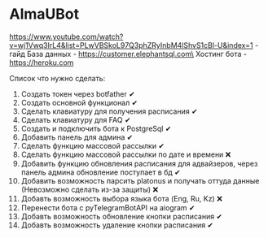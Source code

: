# AlmaUBot
https://www.youtube.com/watch?v=wj1Vwq3IrL4&list=PLwVBSkoL97Q3phZRyInbM4lShvS1cBl-U&index=1 - гайд
База данных - https://customer.elephantsql.com\
Хостинг бота - https://heroku.com

Список что нужно сделать:
1) Создать токен через botfather ✔
2) Создать основной функционал ✔
3) Сделать клавиатуру для получения расписания  ✔
4) Сделать клавиатуру для FAQ ✔
5) Создать и подключить бота к PostgreSql ✔
6) Добавить панель для админа  ✔
7) Сделать функцию массовой рассылки ✔
8) Сделать функцию массовой рассылки по дате и времени ❌
9) Добавить функцию обновления расписания для адвайзеров, через панель админа обновление поступает в бд ✔
10) Добавить возможность парсить platonus и получать оттуда данные (Невозможно сделать из-за защиты) ❌
11) Добавть возможность выбора языка бота (Eng, Ru, Kz) ❌
12) Перенести бота с pyTelegramBotAPI на aiogram ✔
13) Добавть возможность обновление кнопки расписания ✔
14) Добавть возможность удаление кнопки расписания ✔
